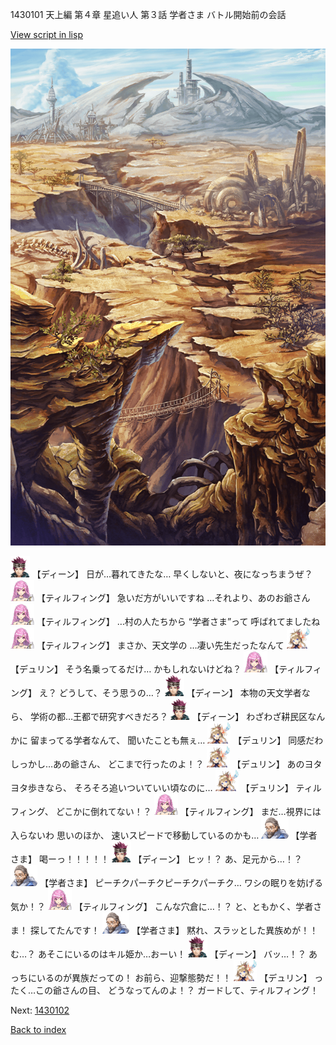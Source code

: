 1430101 天上編 第４章 星追い人 第３話 学者さま バトル開始前の会話

[View script in lisp](../scripts/1430101.txt)

![004_wildland.png](../images/backgrounds/004_wildland.png)

<img src="../images/units/6.png" alt="6.png" height="34"/>
【ディーン】
日が…暮れてきたな…
早くしないと、夜になっちまうぜ？

<img src="../images/units/24.png" alt="24.png" height="34"/>
【ティルフィング】
急いだ方がいいですね
…それより、あのお爺さん

<img src="../images/units/24.png" alt="24.png" height="34"/>
【ティルフィング】
…村の人たちから
“学者さま”って
呼ばれてましたね

<img src="../images/units/24.png" alt="24.png" height="34"/>
【ティルフィング】
まさか、天文学の
…凄い先生だったなんて

<img src="../images/units/0.png" alt="0.png" height="34"/>
【デュリン】
そう名乗ってるだけ…
かもしれないけどね？

<img src="../images/units/24.png" alt="24.png" height="34"/>
【ティルフィング】
え？
どうして、そう思うの…？

<img src="../images/units/6.png" alt="6.png" height="34"/>
【ディーン】
本物の天文学者なら、
学術の都…王都で研究すべきだろ？

<img src="../images/units/6.png" alt="6.png" height="34"/>
【ディーン】
わざわざ耕民区なんかに
留まってる学者なんて、
聞いたことも無ぇ…

<img src="../images/units/0.png" alt="0.png" height="34"/>
【デュリン】
同感だわ
しっかし…あの爺さん、
どこまで行ったのよ！？

<img src="../images/units/0.png" alt="0.png" height="34"/>
【デュリン】
あのヨタヨタ歩きなら、
そろそろ追いついていい頃なのに…

<img src="../images/units/0.png" alt="0.png" height="34"/>
【デュリン】
ティルフィング、
どこかに倒れてない！？

<img src="../images/units/24.png" alt="24.png" height="34"/>
【ティルフィング】
まだ…視界には入らないわ
思いのほか、
速いスピードで移動しているのかも…

<img src="../images/units/7.png" alt="7.png" height="34"/>
【学者さま】
喝ーっ！！！！！

<img src="../images/units/6.png" alt="6.png" height="34"/>
【ディーン】
ヒッ！？
あ、足元から…！？

<img src="../images/units/7.png" alt="7.png" height="34"/>
【学者さま】
ピーチクパーチクピーチクパーチク…
ワシの眠りを妨げる気か！？

<img src="../images/units/24.png" alt="24.png" height="34"/>
【ティルフィング】
こんな穴倉に…！？
と、ともかく、学者さま！
探してたんです！

<img src="../images/units/7.png" alt="7.png" height="34"/>
【学者さま】
黙れ、スラッとした異族めが！！
む…？
あそこにいるのはキル姫か…おーい！

<img src="../images/units/6.png" alt="6.png" height="34"/>
【ディーン】
バッ…！？
あっちにいるのが異族だっての！
お前ら、迎撃態勢だ！！

<img src="../images/units/0.png" alt="0.png" height="34"/>
【デュリン】
ったく…この爺さんの目、
どうなってんのよ！？
ガードして、ティルフィング！

Next: [1430102](1430102.md)

[Back to index](index.md)
